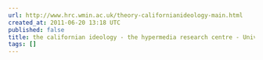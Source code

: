 ```yaml
---
url: http://www.hrc.wmin.ac.uk/theory-californianideology-main.html
created_at: 2011-06-20 13:18 UTC
published: false
title: the californian ideology - the hypermedia research centre - University of Westminster
tags: []
---
```




